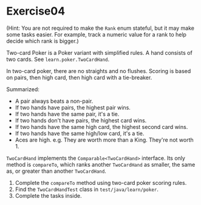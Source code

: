 # Exercise04

(Hint: You are not required to make the `Rank` enum stateful, but it may make some tasks easier. 
For example, track a numeric value for a rank to help decide which rank is bigger.)

Two-card Poker is a Poker variant with simplified rules. A hand consists of two cards. See `learn.poker.TwoCardHand`.

In two-card poker, there are no straights and no flushes. Scoring is based on pairs, then high card, then high card with
a tie-breaker. 

Summarized:

- A pair always beats a non-pair.
- If two hands have pairs, the highest pair wins.
- If two hands have the same pair, it's a tie.
- If two hands don't have pairs, the highest card wins.
- If two hands have the same high card, the highest second card wins.
- If two hands have the same high/low card, it's a tie.
- Aces are high. e.g. They are worth more than a King. They're not worth 1.

`TwoCardHand` implements the `Comparable<TwoCardHand>` interface. Its only method is `compareTo`, 
which ranks another `TwoCardHand` as smaller, the same as, or greater than another `TwoCardHand`. 

1. Complete the `compareTo` method using two-card poker scoring rules.
2. Find the `TwoCardHandTest` class in `test/java/learn/poker`. 
3. Complete the tasks inside.